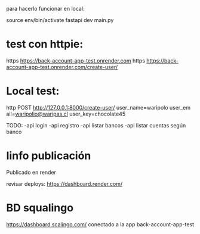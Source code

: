 para hacerlo funcionar en local:

source env/bin/activate
fastapi dev main.py

# test con httpie:
https https://back-account-app-test.onrender.com
https https://back-account-app-test.onrender.com/create-user/

# Local test:
http POST http://127.0.0.1:8000/create-user/ user_name=waripolo user_em
ail=waripolio@waripas.cl user_key=chocolate45

TODO:
-api login
-api registro
-api listar bancos
-api listar cuentas según banco

# Iinfo publicación

Publicado en render

revisar deploys:
https://dashboard.render.com/

# BD squalingo
https://dashboard.scalingo.com/
conectado a la app back-account-app-test

